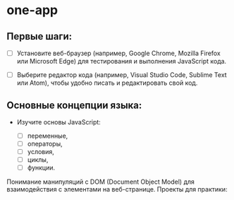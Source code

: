 # one-app
## Первые шаги:
 - [ ] Установите веб-браузер (например, Google Chrome, Mozilla Firefox или Microsoft Edge) для тестирования и выполнения JavaScript кода.

- [ ] Выберите редактор кода (например, Visual Studio Code, Sublime Text или Atom), чтобы удобно писать и редактировать свой код.

## Основные концепции языка:
 - Изучите основы JavaScript:
  
    - [ ] переменные, 
    - [ ] операторы, 
    - [ ] условия, 
    - [ ] циклы, 
    - [ ] функции.

Понимание манипуляций с DOM (Document Object Model) для взаимодействия с элементами на веб-странице.
Проекты для практики:
